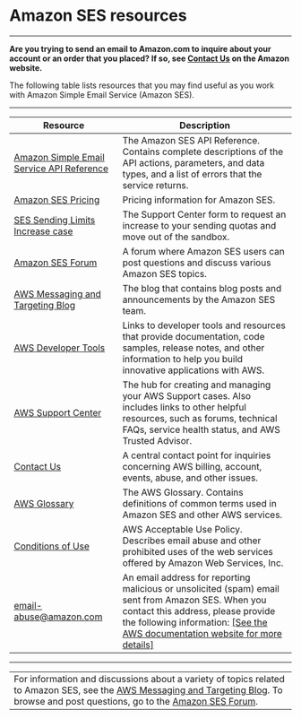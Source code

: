 # Amazon SES resources<a name="resources"></a>

****  
**Are you trying to send an email to Amazon\.com to inquire about your account or an order that you placed? If so, see [Contact Us](http://www.amazon.com/gp/help/customer/contact-us/) on the Amazon website\.**

The following table lists resources that you may find useful as you work with Amazon Simple Email Service \(Amazon SES\)\.


****  

|  Resource  |  Description  | 
| --- | --- | 
|  [Amazon Simple Email Service API Reference](https://docs.aws.amazon.com/ses/latest/APIReference/)  |  The Amazon SES API Reference\. Contains complete descriptions of the API actions, parameters, and data types, and a list of errors that the service returns\.  | 
|   [Amazon SES Pricing](https://aws.amazon.com/ses/pricing)   |  Pricing information for Amazon SES\.  | 
|  [SES Sending Limits Increase case](https://aws.amazon.com/ses/extendedaccessrequest/)  |  The Support Center form to request an increase to your sending quotas and move out of the sandbox\.  | 
|  [Amazon SES Forum](https://forums.aws.amazon.com/forum.jspa?forumID=90)   |  A forum where Amazon SES users can post questions and discuss various Amazon SES topics\.  | 
|  [AWS Messaging and Targeting Blog](https://aws.amazon.com//blogs/messaging-and-targeting/)   |  The blog that contains blog posts and announcements by the Amazon SES team\.  | 
|   [AWS Developer Tools](https://aws.amazon.com/developertools/)   |  Links to developer tools and resources that provide documentation, code samples, release notes, and other information to help you build innovative applications with AWS\.   | 
|   [AWS Support Center](https://aws.amazon.com/premiumsupport/)   |  The hub for creating and managing your AWS Support cases\. Also includes links to other helpful resources, such as forums, technical FAQs, service health status, and AWS Trusted Advisor\.  | 
|   [Contact Us](https://aws.amazon.com/contact-us/)   |  A central contact point for inquiries concerning AWS billing, account, events, abuse, and other issues\.   | 
|   [AWS Glossary](https://docs.aws.amazon.com/general/latest/gr/glos-chap.html)   |  The AWS Glossary\. Contains definitions of common terms used in Amazon SES and other AWS services\.  | 
|   [Conditions of Use](https://aws.amazon.com/aup/)   |  AWS Acceptable Use Policy\. Describes email abuse and other prohibited uses of the web services offered by Amazon Web Services, Inc\.  | 
|   [email\-abuse@amazon\.com](mailto:email-abuse@amazon.com)   |  An email address for reporting malicious or unsolicited \(spam\) email sent from Amazon SES\. When you contact this address, please provide the following information: [\[See the AWS documentation website for more details\]](http://docs.aws.amazon.com/ses/latest/DeveloperGuide/resources.html)  | 


****  

|  | 
| --- |
| For information and discussions about a variety of topics related to Amazon SES, see the [AWS Messaging and Targeting Blog](https://aws.amazon.com//blogs/messaging-and-targeting/)\. To browse and post questions, go to the [Amazon SES Forum](https://forums.aws.amazon.com/forum.jspa?forumID=90)\. | 